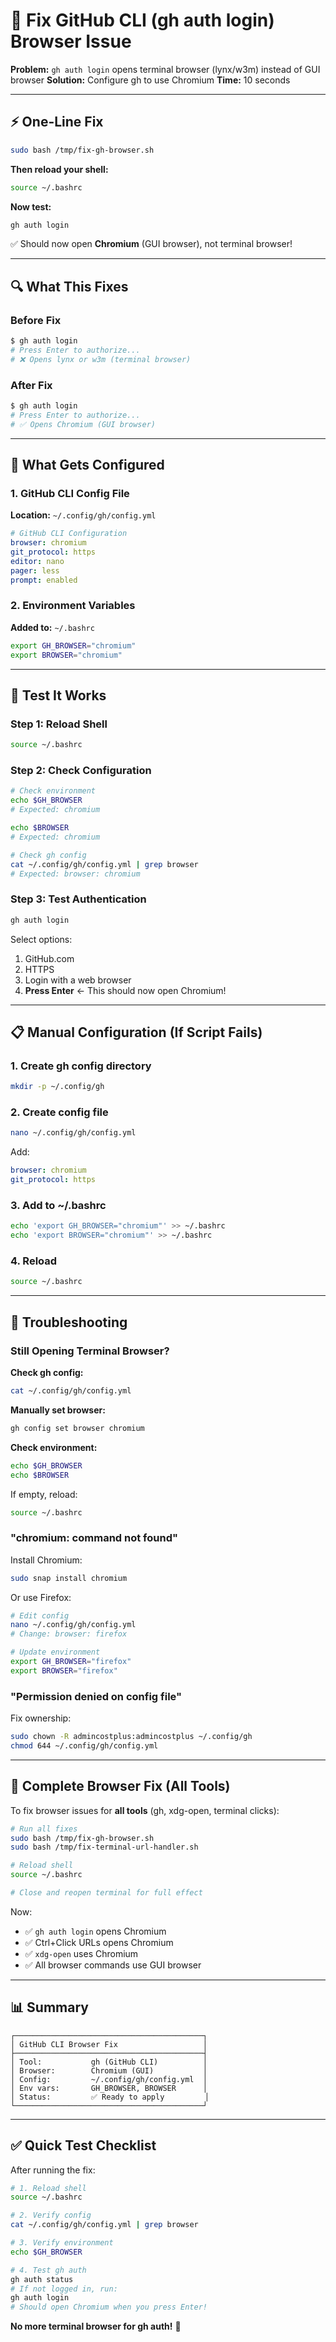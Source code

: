 # 🐙 Fix GitHub CLI (gh auth login) Browser Issue

**Problem:** `gh auth login` opens terminal browser (lynx/w3m) instead of GUI browser
**Solution:** Configure gh to use Chromium
**Time:** 10 seconds

---

## ⚡ One-Line Fix

```bash
sudo bash /tmp/fix-gh-browser.sh
```

**Then reload your shell:**
```bash
source ~/.bashrc
```

**Now test:**
```bash
gh auth login
```

✅ Should now open **Chromium** (GUI browser), not terminal browser!

---

## 🔍 What This Fixes

### Before Fix
```bash
$ gh auth login
# Press Enter to authorize...
# ❌ Opens lynx or w3m (terminal browser)
```

### After Fix
```bash
$ gh auth login
# Press Enter to authorize...
# ✅ Opens Chromium (GUI browser)
```

---

## 🔧 What Gets Configured

### 1. GitHub CLI Config File
**Location:** `~/.config/gh/config.yml`

```yaml
# GitHub CLI Configuration
browser: chromium
git_protocol: https
editor: nano
pager: less
prompt: enabled
```

### 2. Environment Variables
**Added to:** `~/.bashrc`

```bash
export GH_BROWSER="chromium"
export BROWSER="chromium"
```

---

## 🧪 Test It Works

### Step 1: Reload Shell
```bash
source ~/.bashrc
```

### Step 2: Check Configuration
```bash
# Check environment
echo $GH_BROWSER
# Expected: chromium

echo $BROWSER
# Expected: chromium

# Check gh config
cat ~/.config/gh/config.yml | grep browser
# Expected: browser: chromium
```

### Step 3: Test Authentication
```bash
gh auth login
```

Select options:
1. GitHub.com
2. HTTPS
3. Login with a web browser
4. **Press Enter** ← This should now open Chromium!

---

## 📋 Manual Configuration (If Script Fails)

### 1. Create gh config directory
```bash
mkdir -p ~/.config/gh
```

### 2. Create config file
```bash
nano ~/.config/gh/config.yml
```

Add:
```yaml
browser: chromium
git_protocol: https
```

### 3. Add to ~/.bashrc
```bash
echo 'export GH_BROWSER="chromium"' >> ~/.bashrc
echo 'export BROWSER="chromium"' >> ~/.bashrc
```

### 4. Reload
```bash
source ~/.bashrc
```

---

## 🚨 Troubleshooting

### Still Opening Terminal Browser?

**Check gh config:**
```bash
cat ~/.config/gh/config.yml
```

**Manually set browser:**
```bash
gh config set browser chromium
```

**Check environment:**
```bash
echo $GH_BROWSER
echo $BROWSER
```

If empty, reload:
```bash
source ~/.bashrc
```

### "chromium: command not found"

Install Chromium:
```bash
sudo snap install chromium
```

Or use Firefox:
```bash
# Edit config
nano ~/.config/gh/config.yml
# Change: browser: firefox

# Update environment
export GH_BROWSER="firefox"
export BROWSER="firefox"
```

### "Permission denied on config file"

Fix ownership:
```bash
sudo chown -R admincostplus:admincostplus ~/.config/gh
chmod 644 ~/.config/gh/config.yml
```

---

## 🎯 Complete Browser Fix (All Tools)

To fix browser issues for **all tools** (gh, xdg-open, terminal clicks):

```bash
# Run all fixes
sudo bash /tmp/fix-gh-browser.sh
sudo bash /tmp/fix-terminal-url-handler.sh

# Reload shell
source ~/.bashrc

# Close and reopen terminal for full effect
```

Now:
- ✅ `gh auth login` opens Chromium
- ✅ Ctrl+Click URLs opens Chromium
- ✅ `xdg-open` uses Chromium
- ✅ All browser commands use GUI browser

---

## 📊 Summary

```
┌──────────────────────────────────────────┐
│ GitHub CLI Browser Fix                   │
├──────────────────────────────────────────┤
│ Tool:           gh (GitHub CLI)          │
│ Browser:        Chromium (GUI)           │
│ Config:         ~/.config/gh/config.yml  │
│ Env vars:       GH_BROWSER, BROWSER      │
│ Status:         ✅ Ready to apply         │
└──────────────────────────────────────────┘
```

---

## ✅ Quick Test Checklist

After running the fix:

```bash
# 1. Reload shell
source ~/.bashrc

# 2. Verify config
cat ~/.config/gh/config.yml | grep browser

# 3. Verify environment
echo $GH_BROWSER

# 4. Test gh auth
gh auth status
# If not logged in, run:
gh auth login
# Should open Chromium when you press Enter!
```

**No more terminal browser for gh auth!** 🎉
